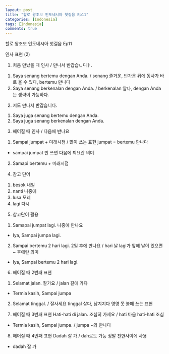 ```yaml
---
layout: post
title: "할로 왕초보 인도네시아 첫걸음 Ep11"
categories: [Indonesia]
tags: [Indonesia]
comments: true
---
```


할로 왕초보 인도네시아 첫걸음 Ep11

인사 표현 (2) 

1. 처음 만났을 때 인사 / 만나서 반갑습ㄴ디ㅏ. 
1) Saya senang bertemu dengan Anda. / senang 즐거운, 반가운 뒤에 동사가 바로 올 수 있다, bertemu 만나다 
2) Saya senang berkenalan dengan Anda. / berkenalan 알다, dengan Anda는 생략이 가능하다.  

2. 저도 만나서 반갑습니다. 
1) Saya juga senang bertemu dengan Anda. 
2) Saya juga senang berkenalan dengan Anda. 

3. 헤어질 때 인사 / 다음에 반나요 
1) Sampai jumpat + 미래시점 / 많이 쓰는 표현 jumpat = bertemu 만나다 
- sampai jumpat 만 쓰면 다음에 뵈요란 의미
2) Samapi bertemu + 미래시점 

4. 참고 단어 
1) besok 내일 
2) nanti 나중에
3) lusa 모레
4) lagi 다시 

5. 참고단어 활용 
1) Samapai jumpat lagi. 나중에 만나요 
- Iya, Sampai jumpa lagi. 
2) Sampai bertemu 2 hari lagi. 2일 후에 만나요 / hari 날 lagi가 앞에 날이 있으면 ~ 후에란 의미 
- Iya, Sampai bertemu 2 hari lagi.

6. 헤어질 때 2번째 표현 
1) Selamat jalan. 잘가요 / jalan 길에 가다 
- Termia kasih, Sampai jumpa
2) Selamat tinggal. / 잘사세요 tinggal 살다, 남겨지다 영영 못 볼때 쓰는 표현 

7. 헤어질 때 3번째 표현 
Hati-hati di jalan. 조심히 가세요 / hati 마음 hati-hati 조심
- Termia kasih, Sampai jumpa. / jumpa ~와 만나다 

8. 헤어질 때 4번째 표현
Dadah 잘 가 / dah로도 가능 정말 친한사이에 사용  
- dadah 잘 가 
